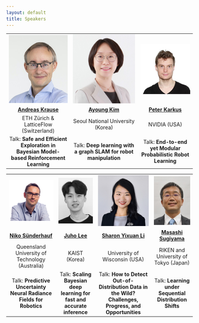 ```yaml
---
layout: default
title: Speakers
---
```


<table class="table-condensed">
<tbody>
<tr>
<td class="speaker-info" style="text-align: center; vertical-align: middle;"><div class="circular--portrait"><a href="https://las.inf.ethz.ch/krausea"><img src="img/krause.jpg" alt="Andreas Krause"></a></div></td>
<td class="speaker-info" style="text-align: center; vertical-align: middle;"><div class="circular--portrait"><a href="https://ayoungk.github.io"><img src="img/kim.jpg" alt="Ayoung Kim"></a></div></td>
<td class="speaker-info" style="text-align: center; vertical-align: middle;"><div class="circular--portrait"><a href="https://karkus.tilda.ws"><img src="img/karkus.jpg" alt="Peter Karkus"></a></div></td>
</tr>
<tr>
<td class="speaker-info" style="text-align: center; vertical-align: middle;"><a href="https://las.inf.ethz.ch/krausea"><b>Andreas Krause</b></a></td>
<td class="speaker-info" style="text-align: center; vertical-align: middle;"><a href="https://ayoungk.github.io"><b>Ayoung Kim</b></a></td>
<td class="speaker-info" style="text-align: center; vertical-align: middle;"><a href="https://karkus.tilda.ws"><b>Peter Karkus</b></a></td>
</tr>
<tr>
<td class="speaker-info" style="text-align: center; vertical-align: middle;">ETH Zürich & LatticeFlow (Switzerland)</td>
<td class="speaker-info" style="text-align: center; vertical-align: middle;">Seoul National University (Korea)</td>
<td class="speaker-info" style="text-align: center; vertical-align: middle;">NVIDIA (USA)</td>
</tr>
<tr>
<td class="speaker-info" style="text-align: center;">Talk: <b>Safe and Efficient Exploration in Bayesian Model-based Reinforcement Learning</b>
<!-- <details>
  <summary>Abstract: &crarr;</summary>
  <p>TBD</p>
</details> -->
</td>
<td class="speaker-info" style="text-align: center;">Talk: <b>Deep learning with a graph SLAM for robot manipulation</b></td>
<td class="speaker-info" style="text-align: center;">Talk: <b>End-to-end yet Modular Probabilistic Robot Learning</b></td>
</tr>
</tbody>
</table>

<table class="table-condensed">
<tbody>
<tr>
<td class="speaker-info" style="text-align: center; vertical-align: middle;"><div class="circular--square"><a href="https://nikosuenderhauf.github.io/"><img src="img/suenderhauf.jpg" alt="Niko Sünderhauf"></a></div></td>
<td class="speaker-info" style="text-align: center; vertical-align: middle;"><div class="circular--portrait"><a href="https://juho-lee.github.io"><img src="img/lee.jpeg" alt="Juho Lee"></a></div></td>
<td class="speaker-info" style="text-align: center; vertical-align: middle;"><div class="circular--portrait"><a href="https://pages.cs.wisc.edu/~sharonli"><img src="img/li.jpg" alt="Sharon Yixuan Li"></a></div></td>
<td class="speaker-info" style="text-align: center; vertical-align: middle;"><div class="circular--portrait"><a href="http://www.ms.k.u-tokyo.ac.jp/sugi/profile.html"><img src="img/sugiyama.jpg" alt="Masashi Sugiyama"></a></div></td>
</tr>
<tr>
<td class="speaker-info" style="text-align: center; vertical-align: middle;"><a href="https://nikosuenderhauf.github.io/"><b>Niko Sünderhauf</b></a></td>
<td class="speaker-info" style="text-align: center; vertical-align: middle;"><a href="https://juho-lee.github.io"><b>Juho Lee</b></a></td>
<td class="speaker-info" style="text-align: center; vertical-align: middle;"><a href="https://pages.cs.wisc.edu/~sharonli"><b>Sharon Yixuan Li</b></a></td>
<td class="speaker-info" style="text-align: center; vertical-align: middle;"><a href="http://www.ms.k.u-tokyo.ac.jp/sugi/profile.html"><b>Masashi Sugiyama</b></a></td>
</tr>
<tr>
<td class="speaker-info" style="text-align: center; vertical-align: middle;">Queensland University of Technology (Australia)</td>
<td class="speaker-info" style="text-align: center; vertical-align: middle;">KAIST (Korea)</td>
<td class="speaker-info" style="text-align: center; vertical-align: middle;">University of Wisconsin (USA)</td>
<td class="speaker-info" style="text-align: center; vertical-align: middle;">RIKEN and University of Tokyo (Japan)</td>
</tr>
<tr>
<td class="speaker-info" style="text-align: center;">Talk: <b>Predictive Uncertainty Neural Radiance Fields for Robotics</b></td>
<td class="speaker-info" style="text-align: center;">Talk: <b>Scaling Bayesian deep learning for fast and accurate inference</b></td>
<td class="speaker-info" style="text-align: center;">Talk: <b>How to Detect Out-of-Distribution Data in the Wild? Challenges, Progress, and Opportunities</b></td>
<td class="speaker-info" style="text-align: center;">Talk: <b>Learning under Sequential Distribution Shifts</b></td>
</tr>
</tbody>
</table>
